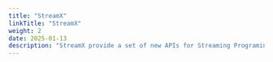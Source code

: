 ```yaml
---
title: "StreamX"
linkTitle: "StreamX"
weight: 2
date: 2025-01-13
description: "StreamX provide a set of new APIs for Streaming Programing."
---
```

